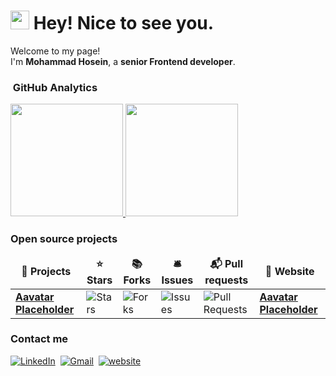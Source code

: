 <!--
**mhshariatipour1378/mhshariatipour1378** is a ✨ _special_ ✨ repository because its `README.md` (this file) appears on your GitHub profile.

Here are some ideas to get you started:

- 🔭 I’m currently working on ...
- 🌱 I’m currently learning ...
- 👯 I’m looking to collaborate on ...
- 🤔 I’m looking for help with ...
- 💬 Ask me about ...
- 📫 How to reach me: ...
- 😄 Pronouns: ...
- ⚡ Fun fact: ...
-->

<h1><img src="https://emojis.slackmojis.com/emojis/images/1531849430/4246/blob-sunglasses.gif?1531849430" width="30"/> Hey! Nice to see you.</h1>

<p>Welcome to my page! </br> I'm <b> Mohammad Hosein</b>,  a <b>senior Frontend developer</b>.

###  &nbsp;GitHub Analytics
<p align="">
<a href="https://github.com/AVS1508">
  <img height="180em" src="https://github-readme-stats-eight-theta.vercel.app/api?username=mhshariatipour1378&show_icons=true&theme=algolia&include_all_commits=true&count_private=true"/>
  <img height="180em" src="https://github-readme-stats-eight-theta.vercel.app/api/top-langs/?username=mhshariatipour1378&layout=compact&langs_count=8&theme=algolia"/>
</a>
</p>

<h3>Open source projects</h3>
<table>
  <thead align="center">
    <tr border: none;>
      <td><b>🎁 Projects</b></td>
      <td><b>⭐ Stars</b></td>
      <td><b>📚 Forks</b></td>
      <td><b>🛎 Issues</b></td>
      <td><b>📬 Pull requests</b></td>
      <td><b>🔗 Website</b></td>
    </tr>
  </thead>
  <tbody>
    <tr>
      <td><a href="https://github.com/mhshariatipour1378/Avatars-Placeholder"><b>Aavatar Placeholder</b></a></td>
      <td><img alt="Stars" src="https://img.shields.io/github/stars/mhshariatipour1378/Avatars-Placeholder?style=flat-square&labelColor=343b41"/></td>
      <td><img alt="Forks" src="https://img.shields.io/github/forks/mhshariatipour1378/Avatars-Placeholder?style=flat-square&labelColor=343b41"/></td>
      <td><img alt="Issues" src="https://img.shields.io/github/issues/mhshariatipour1378/Avatars-Placeholder?style=flat-square&labelColor=343b41"/></td>
      <td><img alt="Pull Requests" src="https://img.shields.io/github/issues-pr/mhshariatipour1378/Avatars-Placeholder?style=flat-square&labelColor=343b41"/></td>
      <td><a href="https://avatar-placeholder.iran.liara.run"><b>Aavatar Placeholder</b></a></td>
    </tr>
  </tbody>
</table>

<!--
<p>
  <img alt="Sass" src="https://img.shields.io/badge/-Sass-CC6699?style=flat-square&logo=sass&logoColor=white" />
  <img alt="git" src="https://img.shields.io/badge/-Git-F05032?style=flat-square&logo=git&logoColor=white" />
  <img alt="Nuxt.js" src="https://img.shields.io/badge/-Nuxt.js-00DC82?style=flat-square&logo=nuxtdotjs&logoColor=white" />
  <img alt="Vue.js" src="https://img.shields.io/badge/-Vue.js-4FC08D?style=flat-square&logo=vuedotjs&logoColor=white" />
  <img alt="Vue.js" src="https://img.shields.io/badge/-HTML-E34F26?style=flat-square&logo=html5&logoColor=white" />
  <img alt="Vue.js" src="https://img.shields.io/badge/-CSS-1572B6?style=flat-square&logo=css3&logoColor=white" />
  <img alt="Vue.js" src="https://img.shields.io/badge/-Javascript-F7DF1E?style=flat-square&logo=javascript&logoColor=gray" />
  <img alt="Vue.js" src="https://img.shields.io/badge/-Jquery-0769AD?style=flat-square&logo=jquery&logoColor=white" />
  <img alt="Vue.js" src="https://img.shields.io/badge/-Bootstrap-7952B3?style=flat-square&logo=bootstrap&logoColor=white" />
  <img alt="Vue.js" src="https://img.shields.io/badge/-Tailwind%20css-06B6D4?style=flat-square&logo=tailwindcss&logoColor=white" />
  <img alt="Vue.js" src="https://img.shields.io/badge/-Node%20js-5FA04E?style=flat-square&logo=nodedotjs&logoColor=white" />
  <img alt="Vue.js" src="https://img.shields.io/badge/-Alpinet%20js-8BC0D0?style=flat-square&logo=alpinedotjs&logoColor=white" />
  <img alt="Vue.js" src="https://img.shields.io/badge/-Figma-F24E1E?style=flat-square&logo=figma&logoColor=white" />
  <img alt="Vue.js" src="https://img.shields.io/badge/-Alpinet%20js-8BC0D0?style=flat-square&logo=alpinedotjs&logoColor=white" />
</p>
-->

<h3>Contact me</h3>
<a href="https://www.linkedin.com/in/mhshariatipour"><img src="https://img.shields.io/badge/linkedin-%230077B5.svg?&style=for-the-badge&logo=linkedin&logoColor=white" alt="LinkedIn" /></a>&nbsp;
<a href="mailto:mhshariatipour@gmail.com"><img src="https://img.shields.io/badge/gmail-%23D14836.svg?&style=for-the-badge&logo=gmail&logoColor=white" alt="Gmail"/></a>&nbsp;
<a target="_blank" href="https://mhshariatipour.ir"><img src="https://img.shields.io/badge/-WEB-FF4088?style=for-the-badge&logo=Hugo&logoColor=white" alt="website"></img></a>	
